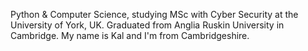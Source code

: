 Python & Computer Science, studying MSc with Cyber Security at the University of York, UK. Graduated from Anglia Ruskin University in Cambridge. My name is Kal and I'm from Cambridgeshire.
<!---
KalBartal/KalBartal is a ✨ special ✨ repository because its `README.md` (this file) appears on your GitHub profile.
You can click the Preview link to take a look at your changes.
--->
